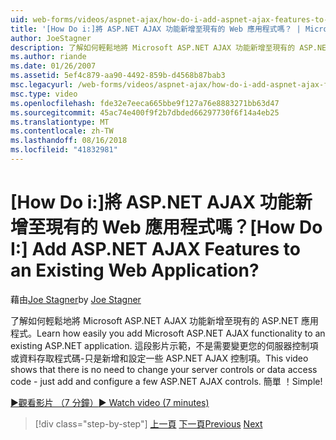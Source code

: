 ```yaml
---
uid: web-forms/videos/aspnet-ajax/how-do-i-add-aspnet-ajax-features-to-an-existing-web-application
title: '[How Do i:]將 ASP.NET AJAX 功能新增至現有的 Web 應用程式嗎？ | Microsoft Docs'
author: JoeStagner
description: 了解如何輕鬆地將 Microsoft ASP.NET AJAX 功能新增至現有的 ASP.NET 應用程式。 這段影片示範，不是需要變更您的服務...
ms.author: riande
ms.date: 01/26/2007
ms.assetid: 5ef4c879-aa90-4492-859b-d4568b87bab3
msc.legacyurl: /web-forms/videos/aspnet-ajax/how-do-i-add-aspnet-ajax-features-to-an-existing-web-application
msc.type: video
ms.openlocfilehash: fde32e7eeca665bbe9f127a76e8883271bb63d47
ms.sourcegitcommit: 45ac74e400f9f2b7dbded66297730f6f14a4eb25
ms.translationtype: MT
ms.contentlocale: zh-TW
ms.lasthandoff: 08/16/2018
ms.locfileid: "41832981"
---
```

<a name="how-do-i-add-aspnet-ajax-features-to-an-existing-web-application"></a><span data-ttu-id="ca664-105">[How Do i:]將 ASP.NET AJAX 功能新增至現有的 Web 應用程式嗎？</span><span class="sxs-lookup"><span data-stu-id="ca664-105">[How Do I:] Add ASP.NET AJAX Features to an Existing Web Application?</span></span>
====================
<span data-ttu-id="ca664-106">藉由[Joe Stagner](https://github.com/JoeStagner)</span><span class="sxs-lookup"><span data-stu-id="ca664-106">by [Joe Stagner](https://github.com/JoeStagner)</span></span>

<span data-ttu-id="ca664-107">了解如何輕鬆地將 Microsoft ASP.NET AJAX 功能新增至現有的 ASP.NET 應用程式。</span><span class="sxs-lookup"><span data-stu-id="ca664-107">Learn how easily you add Microsoft ASP.NET AJAX functionality to an existing ASP.NET application.</span></span> <span data-ttu-id="ca664-108">這段影片示範，不是需要變更您的伺服器控制項或資料存取程式碼-只是新增和設定一些 ASP.NET AJAX 控制項。</span><span class="sxs-lookup"><span data-stu-id="ca664-108">This video shows that there is no need to change your server controls or data access code - just add and configure a few ASP.NET AJAX controls.</span></span> <span data-ttu-id="ca664-109">簡單 ！</span><span class="sxs-lookup"><span data-stu-id="ca664-109">Simple!</span></span>

[<span data-ttu-id="ca664-110">&#9654;觀看影片 （7 分鐘）</span><span class="sxs-lookup"><span data-stu-id="ca664-110">&#9654; Watch video (7 minutes)</span></span>](https://channel9.msdn.com/Blogs/ASP-NET-Site-Videos/how-do-i-add-aspnet-ajax-features-to-an-existing-web-application)

> [!div class="step-by-step"]
> <span data-ttu-id="ca664-111">[上一頁](how-do-i-make-client-side-network-callbacks-with-aspnet-ajax.md)
> [下一頁](how-do-i-aspnet-ajax-enable-an-existing-web-service.md)</span><span class="sxs-lookup"><span data-stu-id="ca664-111">[Previous](how-do-i-make-client-side-network-callbacks-with-aspnet-ajax.md)
[Next](how-do-i-aspnet-ajax-enable-an-existing-web-service.md)</span></span>
